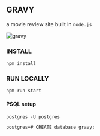 ## GRAVY

a movie review site built in `node.js`

![gravy](./assets/images/gravy.png)

### INSTALL

`npm install`

### RUN LOCALLY

`npm run start`

####  PSQL setup

```
postgres -U postgres

postgres=# CREATE database gravy;
```